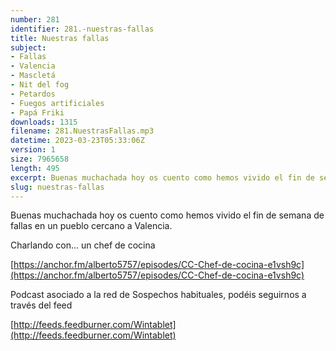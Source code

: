 ```yaml
---
number: 281
identifier: 281.-nuestras-fallas
title: Nuestras fallas
subject:
- Fallas
- Valencia
- Mascletá
- Nit del fog
- Petardos
- Fuegos artificiales
- Papá Friki
downloads: 1315
filename: 281.NuestrasFallas.mp3
datetime: 2023-03-23T05:33:06Z
version: 1
size: 7965658
length: 495
excerpt: Buenas muchachada hoy os cuento como hemos vivido el fin de semana de fallas en un pueblo cercano a Valencia.
slug: nuestras-fallas
---
```

Buenas muchachada hoy os cuento como hemos vivido el fin de semana de fallas en un pueblo cercano a Valencia.

Charlando con... un chef de cocina

[https://anchor.fm/alberto5757/episodes/CC-Chef-de-cocina-e1vsh9c](https://anchor.fm/alberto5757/episodes/CC-Chef-de-cocina-e1vsh9c)

Podcast asociado a la red de Sospechos habituales, podéis seguirnos a través del feed

[http://feeds.feedburner.com/Wintablet](http://feeds.feedburner.com/Wintablet)